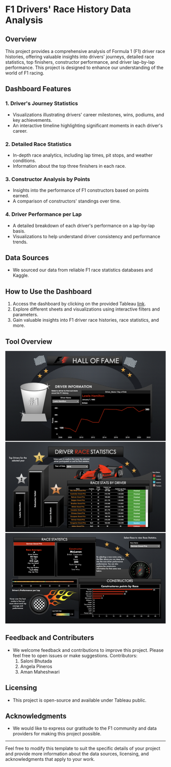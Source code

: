 # F1 Drivers' Race History Data Analysis

## Overview

This project provides a comprehensive analysis of Formula 1 (F1) driver race histories, offering valuable insights into drivers' journeys, detailed race statistics, top finishers, constructor performance, and driver lap-by-lap performance. This project is designed to enhance our understanding of the world of F1 racing.

## Dashboard Features

### 1. Driver's Journey Statistics

- Visualizations illustrating drivers' career milestones, wins, podiums, and key achievements.
- An interactive timeline highlighting significant moments in each driver's career.

### 2. Detailed Race Statistics

- In-depth race analytics, including lap times, pit stops, and weather conditions.
- Information about the top three finishers in each race.

### 3. Constructor Analysis by Points

- Insights into the performance of F1 constructors based on points earned.
- A comparison of constructors' standings over time.

### 4. Driver Performance per Lap

- A detailed breakdown of each driver's performance on a lap-by-lap basis.
- Visualizations to help understand driver consistency and performance trends.

## Data Sources

- We sourced our data from reliable F1 race statistics databases and Kaggle.

## How to Use the Dashboard

1. Access the dashboard by clicking on the provided Tableau [link](https://public.tableau.com/app/profile/saloni.bhutada/viz/F1DriversRaceHistoryDashboard/F1DriverHistory).
2. Explore different sheets and visualizations using interactive filters and parameters.
3. Gain valuable insights into F1 driver race histories, race statistics, and more.

## Tool Overview
<img src="Tool Output/Driver's Statistcs.png" alt="Tool">
<img src="Tool Output/Driver's Race Statistics.png" alt="Tool">
<img src="Tool Output/Overall Race Statistics.png" alt="Tool">

## Feedback and Contributers

- We welcome feedback and contributions to improve this project. Please feel free to open issues or make suggestions.
  Contributors:
  1. Saloni Bhutada
  2. Angela Pineros
  3. Aman Maheshwari

## Licensing

- This project is open-source and available under Tableau public.

## Acknowledgments

- We would like to express our gratitude to the F1 community and data providers for making this project possible.

---

Feel free to modify this template to suit the specific details of your project and provide more information about the data sources, licensing, and acknowledgments that apply to your work.
